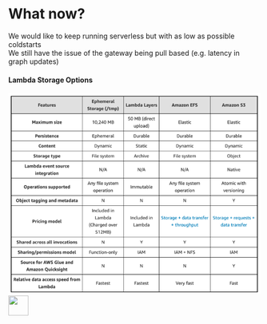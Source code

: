 # What now?
We would like to keep running serverless but with as low as possible coldstarts  
We still have the issue of the gateway being pull based (e.g. latency in graph updates)

#### Lambda Storage Options
<img src="/img_1.png" class="h-80 rounded shadow"/>

<div class="abs-br m-6 flex gap-2">
<img 
        src="https://cdn.freebiesupply.com/logos/large/2x/postnl-3-logo-png-transparent.png"
        height="40"
        width="40"
    >
</div>